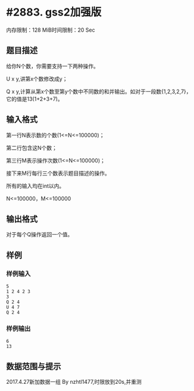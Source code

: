 # #2883. gss2加强版

内存限制：128 MiB时间限制：20 Sec

## 题目描述

给你N个数，你需要支持一下两种操作。

U x y,讲第x个数修改成y；

Q x y,计算从第x个数至第y个数中不同数的和并输出。如对于一段数{1,2,3,2,7}，它的值是13(1+2+3+7)。

## 输入格式

第一行N表示数的个数(1<=N<=100000)；

第二行包含这N个数；

第三行M表示操作次数(1<=N<=100000)；

接下来M行每行三个数表示题目描述的操作。

所有的输入均在int以内。

N<=100000，M<=100000

## 输出格式

对于每个Q操作返回一个值。

## 样例

### 样例输入

    
    5
    1 2 4 2 3 
    3
    Q 2 4
    U 4 7
    Q 2 4
    
    

### 样例输出

    
    6
    13
    
    

## 数据范围与提示

2017.4.27新加数据一组  By nzhtl1477,时限放到20s,并重测
